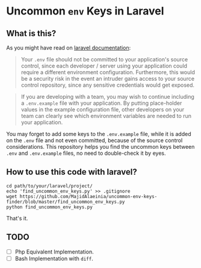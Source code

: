 # Uncommon `env` Keys in Laravel


## What is this?

As you might have read on [laravel documentation](https://laravel.com/docs/5.6/configuration#environment-configuration):  
  

> Your `.env` file should not be committed to your application's source control, since each developer / server using your application could require a different environment configuration. Furthermore, this would be a security risk in the event an intruder gains access to your source control repository, since any sensitive credentials would get exposed.

> If you are developing with a team, you may wish to continue including a `.env.example` file with your application. By putting place-holder values in the example configuration file, other developers on your team can clearly see which environment variables are needed to run your application.

You may forget to add some keys to the `.env.example` file, while it is added on the `.env` file and not even committed, because of the source control considerations. This repository helps you find the uncommon keys between `.env` and `.env.example` files, no need to double-check it by eyes.

## How to use this code with laravel?
```
cd path/to/your/laravel/project/
echo 'find_uncommon_env_keys.py' >> .gitignore
wget https://github.com/MajidAlaeinia/uncommon-env-keys-finder/blob/master/find_uncommon_env_keys.py
python find_uncommon_env_keys.py
```
  

That's it.

## TODO
- [ ] Php Equivalent Implementation.  
- [ ] Bash Implementation with `diff`.
